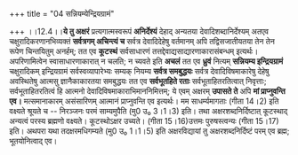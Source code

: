 +++
title = "04 सन्नियम्येन्द्रियग्रामं"

+++
।।12.4।।**ये तु अक्षरं** प्रत्यगात्मस्वरूपं **अनिर्देश्यं** देहाद्
अन्यतया देवादिशब्दानिर्देश्यम् अतएव चक्षुरादिकरणानभिव्यक्तं **सर्वत्रगम्
अचिन्त्यं च** सर्वत्र देवादिदेहेषु वर्तमानम् अपि तद्विसजातीयतया तेन तेन
रूपेण चिन्तयितुम् अनर्हम्; तत एव **कूटस्थं** सर्वसाधारणं
तत्तद्देवाद्यसाद्यारणाकारासंबन्धम् इत्यर्थः। अपरिणामित्वेन
स्वासाधारणाकारात् न चलति; न च्यवते इति **अचलं** तत एव **ध्रुवं** नित्यम्
**सन्नियम्य इन्द्रियग्रामं** चक्षुरादिकम् इन्द्रियग्रामं
सर्वस्वव्यापारेभ्यः सम्यक् नियम्य **सर्वत्र समबुद्धयः** सर्वत्र
देवादिविषमाकारेषु देहेषु अवस्थितेषु आत्मसु ज्ञानैकाकारतया समबुद्धयः तत
एव **सर्वभूतहिते रताः** सर्वभूताहितरतित्वात् निवृत्ताः;
सर्वभूताहितरतित्वं हि आत्मनो देवादिविषमाकाराभिमाननिमित्तम्; ये एवम्
अक्षरम् **उपासते ते** अपि **मां प्राप्नुवन्ति एव।** मत्समानाकारम्
असंसारिणम् आत्मानं प्राप्नुवन्ति एव इत्यर्थः। मम साधर्म्यमागताः (गीता
14।2) इति वक्ष्यते श्रूयते च -- निरञ्जनः परमं साम्यमुपैति (मु0 उ₀ 3।1।3)
इति। तथा अक्षरशब्दनिर्दिष्टात् कूटस्थाद् अन्यत्वं परस्य ब्रह्मणो
वक्ष्यते। कूटस्थोऽक्षर उच्यते। (गीता 15।16)उत्तमः पुरुषस्त्वन्यः (गीता
15।17) इति। अथपरा यथा तदक्षरमधिगम्यते (मु0 उ₀ 1।1।5) इति अक्षरविद्यायां
तु अक्षरशब्दनिर्दिष्टं परम् एव ब्रह्म; भूतयोनित्वाद् एव।
